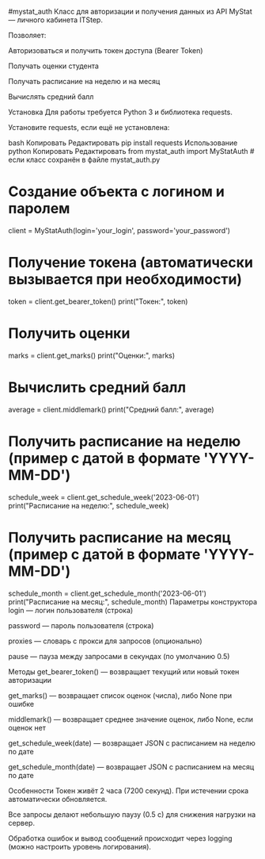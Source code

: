 #mystat_auth
Класс для авторизации и получения данных из API MyStat — личного кабинета ITStep.

Позволяет:

Авторизоваться и получить токен доступа (Bearer Token)

Получать оценки студента

Получать расписание на неделю и на месяц

Вычислять средний балл

Установка
Для работы требуется Python 3 и библиотека requests.

Установите requests, если ещё не установлена:

bash
Копировать
Редактировать
pip install requests
Использование
python
Копировать
Редактировать
from mystat_auth import MyStatAuth  # если класс сохранён в файле mystat_auth.py

# Создание объекта с логином и паролем
client = MyStatAuth(login='your_login', password='your_password')

# Получение токена (автоматически вызывается при необходимости)
token = client.get_bearer_token()
print("Токен:", token)

# Получить оценки
marks = client.get_marks()
print("Оценки:", marks)

# Вычислить средний балл
average = client.middlemark()
print("Средний балл:", average)

# Получить расписание на неделю (пример с датой в формате 'YYYY-MM-DD')
schedule_week = client.get_schedule_week('2023-06-01')
print("Расписание на неделю:", schedule_week)

# Получить расписание на месяц (пример с датой в формате 'YYYY-MM-DD')
schedule_month = client.get_schedule_month('2023-06-01')
print("Расписание на месяц:", schedule_month)
Параметры конструктора
login — логин пользователя (строка)

password — пароль пользователя (строка)

proxies — словарь с прокси для запросов (опционально)

pause — пауза между запросами в секундах (по умолчанию 0.5)

Методы
get_bearer_token() — возвращает текущий или новый токен авторизации

get_marks() — возвращает список оценок (числа), либо None при ошибке

middlemark() — возвращает среднее значение оценок, либо None, если оценок нет

get_schedule_week(date) — возвращает JSON с расписанием на неделю по дате

get_schedule_month(date) — возвращает JSON с расписанием на месяц по дате

Особенности
Токен живёт 2 часа (7200 секунд). При истечении срока автоматически обновляется.

Все запросы делают небольшую паузу (0.5 с) для снижения нагрузки на сервер.

Обработка ошибок и вывод сообщений происходит через logging (можно настроить уровень логирования).

